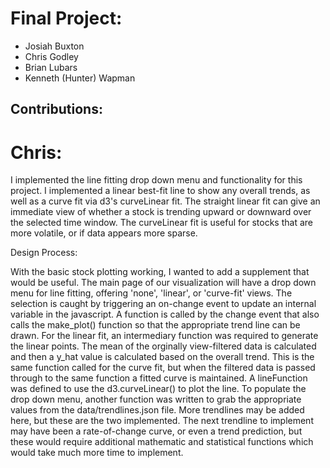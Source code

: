 # Final Project:
- Josiah Buxton
- Chris Godley
- Brian Lubars
- Kenneth (Hunter) Wapman

## Contributions:
# Chris:
I implemented the line fitting drop down menu and functionality for this project. I implemented
a linear best-fit line to show any overall trends, as well as a curve fit via d3's curveLinear fit.
The straight linear fit can give an immediate view of whether a stock is trending upward or downward
over the selected time window. The curveLinear fit is useful for stocks that are more volatile, or
if data appears more sparse.

Design Process:

With the basic stock plotting working, I wanted to add a supplement that would be useful. The
main page of our visualization will have a drop down menu for line fitting, offering 'none',
'linear', or 'curve-fit' views. The selection is caught by triggering an on-change event to
update an internal variable in the javascript. A function is called by the change event that
also calls the make_plot() function so that the appropriate trend line can be drawn. For the linear
fit, an intermediary function was required to generate the linear points. The mean of the orginally
view-filtered data is calculated and then a y_hat value is calculated based on the overall trend. This
is the same function called for the curve fit, but when the filtered data is passed through to the
same function a fitted curve is maintained. A lineFunction was defined to use the d3.curveLinear()
to plot the line. To populate the drop down menu, another function was written to grab the appropriate
values from the data/trendlines.json file. More trendlines may be added here, but these are the two
implemented. The next trendline to implement may have been a rate-of-change curve, or even a trend
prediction, but these would require additional mathematic and statistical functions which would
take much more time to implement.
